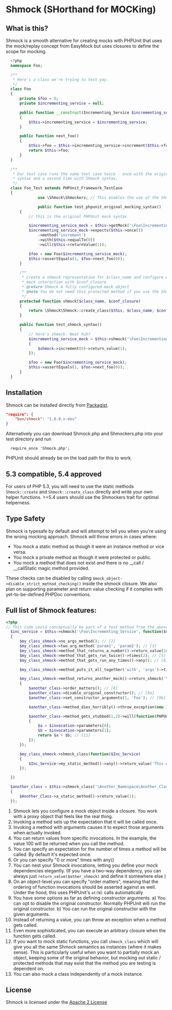 # Shmock (SHorthand for MOCKing)

## What is this?

Shmock is a smooth alternative for creating mocks with PHPUnit that uses the mock/replay concept from EasyMock but uses closures to define the scope for mocking.

  ```php
	<?php
	namespace Foo;

	/**
	 * Here's a class we're trying to test yay.
	 */
	class Foo
	{
		private $foo = 0;
		private $incrementing_service = null;

		public function __construct(Incrementing_Service $incrementing_service)
		{
			$this->incrementing_service = $incrementing_service;
		}

		public function next_foo()
		{
			$this->foo = $this->incrementing_service->increment($this->foo);
			return $this->foo;
		}
	}

	/**
	 * Our test case runs the same test case twice - once with the original PHPUnit mocking
	 * syntax and a second time with Shmock syntax.
	 */
	class Foo_Test extends PHPUnit_Framework_TestCase
	{
                use \Shmock\Shmockers; // This enables the use of the Shmock helper methods (replicated below)

                public function test_phpunit_original_mocking_syntax()
		{
			// this is the original PHPUnit mock syntax

			$incrementing_service_mock = $this->getMock('\Foo\Incrementing_Service', array('increment'));
			$incrementing_service_mock->expects($this->once())
				->method('increment')
				->with($this->equalTo(0))
				->will($this->returnValue(1));

			$foo = new Foo($incrementing_service_mock);
			$this->assertEquals(1, $foo->next_foo(0));
		}

		/**
		 * Create a shmock representation for $class_name and configure expected
		 * mock interaction with $conf_closure
		 * @return Shmock A fully configured mock object
		 * @note You do not need this protected method if you use the Shmockers trait, shown above
		 */
		protected function shmock($class_name, $conf_closure)
		{
			return \Shmock\Shmock::create_class($this, $class_name, $conf_closure);
		}

		public function test_shmock_syntax()
		{
			// here's shmock. Neat huh?
			$incrementing_service_mock = $this->shmock('\Foo\Incrementing_Service', function($shmock)
			{
				$shmock->increment(0)->return_value(1);
			});

			$foo = new Foo($incrementing_service_mock);
			$this->assertEquals(1, $foo->next_foo(0));
		}
	}
  ```
## Installation

Shmock can be installed directly from [Packagist](https://packagist.org/packages/box/shmock).

```json
"require": {
    "box/shmock": "1.0.0.x-dev"
}
```
Alternatively you can download Shmock.php and Shmockers.php into your test directory and run

```
  require_once 'Shmock.php';
```
PHPUnit should already be on the load path for this to work.

## 5.3 compatible, 5.4 approved

For users of PHP 5.3, you will need to use the static methods `Shmock::create` and `Shmock::create_class` directly and write your own helper functions. >=5.4 users should use the Shmockers trait for optimal helperness. 

## Type Safety

Shmock is typesafe by default and will attempt to tell you when you're using the wrong mocking approach. Shmock will throw errors in cases where:

* You mock a static method as though it were an instance method or vice versa.
* You mock a private method as though it were protected or public.
* You mock a method that does not exist _and_ there is no __call / __callStatic magic method provided.

These checks can be disabled by calling `$mock_object->disable_strict_method_checking()` inside the shmock closure. We also plan on supporting parameter and return value checking if it complies with yet-to-be-defined PHPDoc conventions.

## Full list of Shmock features:
  ```php
  <?php
  // This code could conceptually be part of a test method from the above Foo_Test class
	$inc_service = $this->shmock('\Foo\Incrementing_Service', function($my_class_shmock) // [1]
	{
		$my_class_shmock->no_args_method(); // [2]
		$my_class_shmock->two_arg_method('param1', 'param2'); // [3]
		$my_class_shmock->method_that_returns_a_number()->return_value(100); // [4]
		$my_class_shmock->method_that_gets_run_twice()->times(2); // [5]
		$my_class_shmock->method_that_gets_run_any_times()->any(); // [6]

		$my_class_shmock->method_puts_it_all_together('with', 'args')->times(2)->return_value(false);

		$my_class_shmock->method_returns_another_mock()->return_shmock('\Another_Namespace\Another_Class', function($another_class) // [7]
		{
			$another_class->order_matters(); // [8]
			$another_class->disable_original_constructor(); // [9a]
			$another_class->set_constructor_arguments(1, 'Foo'); // [9b]

			$another_class->method_dies_horribly()->throw_exception(new InvalidArgumentException()); // [10]

			$another_class->method_gets_stubbed(1,2)->will(function(PHPUnit_Framework_MockObject_Invocation $invocation)
			{
				$a = $invocation->parameters[0];
				$b = $invocation->parameters[1];
				return $a + $b; // [11]
			});
		});

		$my_class_shmock->shmock_class(function($Inc_Service)
		{
			$Inc_Service->my_static_method()->any()->return_value('This was returned inside the mock instance using the static:: prefix'); // [12]
		});

	})

	$another_class = $this->shmock_class('\Another_Namespace\Another_Class', function($Another_Class) // [13]
	{
		$Another_Class->a_static_method()->return_value(1);
	});
  ```

1. Shmock lets you configure a mock object inside a closure. You work with a proxy object that feels like the real thing.
2. Invoking a method sets up the expectation that it will be called once.
3. Invoking a method with arguments causes it to expect those arguments when actually invoked.
4. You can return values from specific invocations. In the example, the value 100 will be returned when you call the method.
5. You can specify an expectation for the number of times a method will be called. By default it's expected once.
6. Or you can specify "0 or more" times with any()
7. You can nest your Shmock invocations, letting you define your mock dependencies elegantly. (If you have a two-way dependency, you can always just `return_value($other_shmock)` and define it somewhere else )
8. On an object-level you can specify "order matters", meaning that the ordering of function invocations should be asserted against as well. Under the hood, this uses PHPUnit's `at(N)` calls automatically
9. You have some options as far as defining constructor arguments. a) You can opt to disable the original constructor. Normally PHPUnit will run the original constructor. b) You can run the original constructor with the given arguments.
10. Instead of returning a value, you can throw an exception when a method gets called.
11. Even more sophisticated, you can execute an arbitrary closure when the function gets called.
12. If you want to mock static functions, you call `shmock_class` which will give you all the same Shmock semantics as instances (where it makes sense). This is particularly useful when you want to partially mock an object, keeping some of the original behavior, but mocking out static / protected methods that may exist that the method you are testing is dependent on.
13. You can also mock a class independently of a mock instance.

## License

Shmock is licensed under the [Apache 2 License](http://www.apache.org/licenses/LICENSE-2.0)

